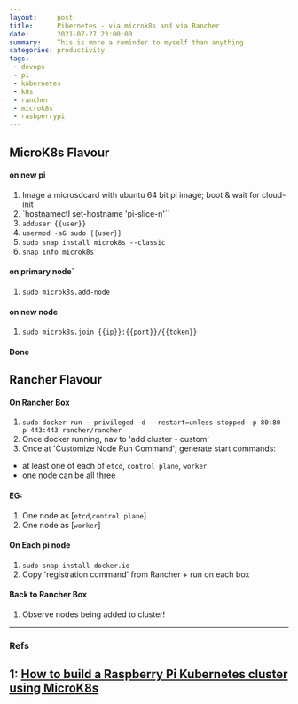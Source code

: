 ```yaml
---
layout:     post
title:      Pibernetes - via microk8s and via Rancher
date:       2021-07-27 23:00:00
summary:    This is more a reminder to myself than anything
categories: productivity
tags:
 - devops
 - pi
 - kubernetes
 - k8s
 - rancher
 - microk8s
 - rasbperrypi
---
```



## MicroK8s Flavour

#### on new pi
1. Image a microsdcard with ubuntu 64 bit pi image; boot & wait for cloud-init
2. `hostnamectl set-hostname 'pi-slice-n'``
3. `adduser {{user}}`
4. `usermod -aG sudo {{user}}`
5. `sudo snap install microk8s --classic`
6. `snap info microk8s`

#### on primary node`
1. `sudo microk8s.add-node`

#### on new node
1. `sudo microk8s.join {{ip}}:{{port}}/{{token}}`

#### Done


## Rancher Flavour
#### On Rancher Box
1. `sudo docker run --privileged -d --restart=unless-stopped -p 80:80 -p 443:443 rancher/rancher`
2. Once docker running, nav to 'add cluster - custom'
3. Once at 'Customize Node Run Command'; generate start commands:
- at least one of each of `etcd`, `control plane`, `worker`
- one node can be all three

#### EG:
1. One node as [`etcd`,`control plane`]
2. One node as [`worker`]


#### On Each pi node
1. `sudo snap install docker.io`
2. Copy 'registration command' from Rancher + run on each box

#### Back to Rancher Box
1. Observe nodes being added to cluster!
 


---
### Refs
1: [How to build a Raspberry Pi Kubernetes cluster using MicroK8s][1]
---

[1]: https://ubuntu.com/tutorials/how-to-kubernetes-cluster-on-raspberry-pi#4-installing-microk8s
